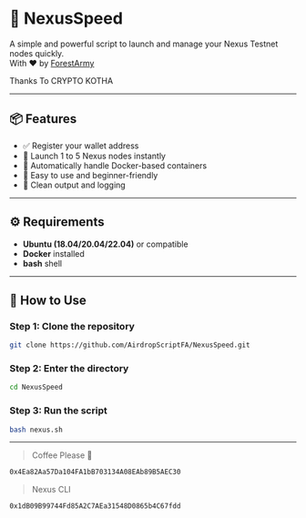 # 🚀 NexusSpeed

A simple and powerful script to launch and manage your Nexus Testnet nodes quickly.  
With ❤️ by [ForestArmy](https://t.me/forestarmy)

Thanks To CRYPTO KOTHA 

---

## 📦 Features

- ✅ Register your wallet address
- 🚀 Launch 1 to 5 Nexus nodes instantly
- 🔁 Automatically handle Docker-based containers
- 🧠 Easy to use and beginner-friendly
- 📄 Clean output and logging

---

## ⚙️ Requirements

- **Ubuntu (18.04/20.04/22.04)** or compatible
- **Docker** installed
- **bash** shell

---

## 🧪 How to Use


### Step 1: Clone the repository
```bash
git clone https://github.com/AirdropScriptFA/NexusSpeed.git
```

### Step 2: Enter the directory
```bash
cd NexusSpeed
```

### Step 3: Run the script
```bash
bash nexus.sh
```

---

>Coffee Please 🥺 
```bash
0x4Ea82Aa57Da104FA1bB703134A08EAb89B5AEC30
```
> Nexus CLI
```bash
0x1dB09B99744Fd85A2C7AEa31548D0865b4C67fdd
```
